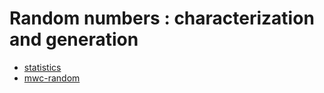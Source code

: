 # Random numbers : characterization and generation #

* [statistics](https://github.com/bos/statistics)
* [mwc-random](http://hackage.haskell.org/package/mwc-random)